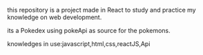 this repository is a project made in React to study and practice my knowledge on web development.

its a Pokedex using pokeApi as source for the pokemons.

knowledges in use:javascript,html,css,reactJS,Api
